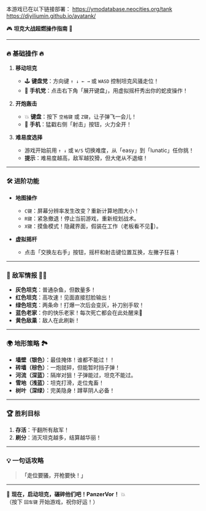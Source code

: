 本游戏已在以下链接部署：
<url id="cusc34gonf4r89hp4bi0" type="url" status="parsed" title="Tank Game" wc="489">https://ymodatabase.neocities.org/tank</url>
<url id="cusc34gonf4r89hp4big" type="url" status="parsed" title="Tank Game" wc="489">https://diyiliumin.github.io/ayatank/</url>

🎮 **坦克大战超燃操作指南** 🚀

---

### 🔥 **基础操作** 🔥
1. **移动坦克**  
   - 🕹️ **键盘党**：方向键 `↑ ↓ ← →` 或 `WASD` 控制坦克风骚走位！  
   - 📱 **手机党**：点击右下角「展开键盘」，用虚拟摇杆秀出你的蛇皮操作！  

2. **开炮轰击**  
   - 💥 **键盘**：按下 `空格键` 或 `Z键`，让子弹飞一会儿！  
   - 📱 **手机**：猛戳右侧「射击」按钮，火力全开！  

3. **难易度选择**  
   - 游戏开始前用 `↑ ↓` 或 `W/S` 切换难度，从「easy」到「lunatic」任你挑！  
   - **提示**：难易度越高，敌军越狡猾，但大佬从不退缩！  

---

### 🛠️ **进阶功能**  
- **地图操作**  
  - `C键`：屏幕分辨率发生改变？重新计算地图大小！  
  - `R键`：紧急撤退！停止当前游戏，重新规划战术。  
  - `X键`：摸鱼模式！隐藏界面，假装在工作（老板看不见🙈）。  

- **虚拟摇杆**  
  - 点击「交换左右手」按钮，摇杆和射击键位置互换，左撇子狂喜！  

---

### 🎯 **敌军情报** 🕵️‍♂️
- **灰色坦克**：普通杂鱼，但数量多！  
- **红色坦克**：高攻速！见面直接怼脸输出！  
- **绿色坦克**：两条命！打爆一次后会变灰，补刀别手软！  
- **蓝色老家**：你的快乐老家！每次死亡都会在此处醒来💙  
- **黄色敌巢**：敌人在此刷新！  
---

### 🌍 **地形策略** 🏞️
- **墙壁（银色）**：最佳掩体！谁都不能过！！
- **砖墙（棕色）**：一炮就碎，但能暂时挡子弹！  
- **河流（深蓝）**：隔岸对狙！子弹能过，坦克不能过。  
- **雪地（浅蓝）**：坦克打滑，走位鬼畜！  
- **树叶（深绿）**：完美隐身！蹲草阴人必备！  

---

### 🏆 **胜利目标**  
1. **存活**：干翻所有敌军！  
2. **刷分**：消灭坦克越多，结算越华丽！  

---

### 💡 **一句话攻略**  
> **「走位要骚，开枪要快！」**  

---

🚀 **现在，启动坦克，碾碎他们吧！PanzerVor！** 💥  
（按下 `回车键` 开始游戏，祝你好运！）
